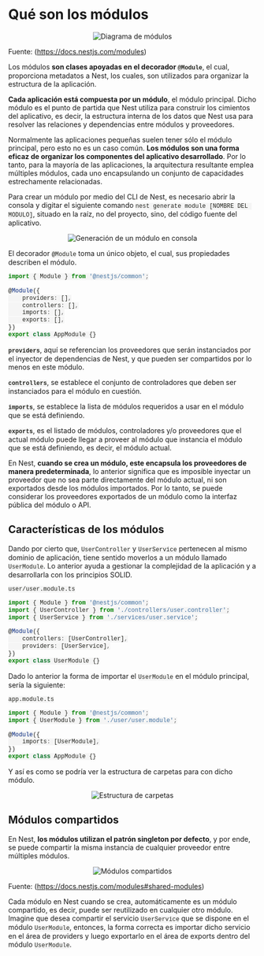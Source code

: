 <style>
    code {
        color: #23241f !important;
        background-color: #f5f5f5 !important;
        font-family: 'Courier New', Courier, monospace !important;
    }
    p:has(img) {
        text-align: center;
    }
</style>
# Qué son los módulos

![Diagrama de módulos](https://profejulianlasso.github.io/curso-nestjs/assets/Modules_1.png "Diagrama de módulos")

Fuente: (<https://docs.nestjs.com/modules>)

Los módulos **son clases apoyadas en el decorador `@Module`**, el cual, proporciona metadatos a Nest, los cuales, son utilizados para organizar la estructura de la aplicación.

**Cada aplicación está compuesta por un módulo**, el módulo principal. Dicho módulo es el punto de partida que Nest utiliza para construir los cimientos del aplicativo, es decir, la estructura interna de los datos que Nest usa para resolver las relaciones y dependencias entre módulos y proveedores.

Normalmente las aplicaciones pequeñas suelen tener sólo el módulo principal, pero esto no es un caso común. **Los módulos son una forma eficaz de organizar los componentes del aplicativo desarrollado**. Por lo tanto, para la mayoría de las aplicaciones, la arquitectura resultante emplea múltiples módulos, cada uno encapsulando un conjunto de capacidades estrechamente relacionadas.

Para crear un módulo por medio del CLI de Nest, es necesario abrir la consola y digitar el siguiente comando `nest generate module [NOMBRE DEL MODULO]`, situado en la raíz, no del proyecto, sino, del código fuente del aplicativo.

![Generación de un módulo en consola](https://profejulianlasso.github.io/curso-nestjs/assets/generar-modulo-cli.png "Generación de un módulo en consola")

El decorador `@Module` toma un único objeto, el cual, sus propiedades describen el módulo.

```typescript
import { Module } from '@nestjs/common';

@Module({
    providers: [],
    controllers: [],
    imports: [],
    exports: [],
})
export class AppModule {}
```

**`providers`**, aquí se referencian los proveedores que serán instanciados por el inyector de dependencias de Nest, y que pueden ser compartidos por lo menos en este módulo.

**`controllers`**, se establece el conjunto de controladores que deben ser instanciados para el módulo en cuestión.

**`imports`**, se establece la lista de módulos requeridos a usar en el módulo que se está definiendo.

**`exports`**, es el listado de módulos, controladores y/o proveedores que el actual módulo puede llegar a proveer al módulo que instancia el módulo que se está definiendo, es decir, el módulo actual.

En Nest, **cuando se crea un módulo, este encapsula los proveedores de manera predeterminada**, lo anterior significa que es imposible inyectar un proveedor que no sea parte directamente del módulo actual, ni son exportados desde los módulos importados. Por lo tanto, se puede considerar los proveedores exportados de un módulo como la interfaz pública del módulo o API.

## Características de los módulos

Dando por cierto que, `UserController` y `UserService` pertenecen al mismo dominio de aplicación, tiene sentido moverlos a un módulo llamado `UserModule`. Lo anterior ayuda a gestionar la complejidad de la aplicación y a desarrollarla con los principios SOLID.

`user/user.module.ts`
```typescript
import { Module } from '@nestjs/common';
import { UserController } from './controllers/user.controller';
import { UserService } from './services/user.service';

@Module({
    controllers: [UserController],
    providers: [UserService],
})
export class UserModule {}
```

Dado lo anterior la forma de importar el `UserModule` en el módulo principal, sería la siguiente:

`app.module.ts`
```typescript
import { Module } from '@nestjs/common';
import { UserModule } from './user/user.module';

@Module({
    imports: [UserModule],
})
export class AppModule {}
```

Y así es como se podría ver la estructura de carpetas para con dicho módulo.

![Estructura de carpetas](https://profejulianlasso.github.io/curso-nestjs/assets/estructura_1.png "Estructura de carpetas")

## Módulos compartidos

En Nest, **los módulos utilizan el patrón singleton por defecto**, y por ende, se puede compartir la misma instancia de cualquier proveedor entre múltiples módulos.

![Módulos compartidos](https://profejulianlasso.github.io/curso-nestjs/assets/Shared_Module_1.png "Módulos compartidos")

Fuente: (<https://docs.nestjs.com/modules#shared-modules>)

Cada módulo en Nest cuando se crea, automáticamente es un módulo compartido, es decir, puede ser reutilizado en cualquier otro módulo. Imagine que desea compartir el servicio `UserService` que se dispone en el módulo `UserModule`, entonces, la forma correcta es importar dicho servicio en el área de providers y luego exportarlo en el área de exports dentro del módulo `UserModule`.